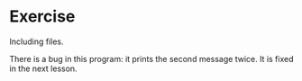 # Exercise

Including files.

There is a bug in this program: it prints the second message twice. It is fixed in the next lesson.